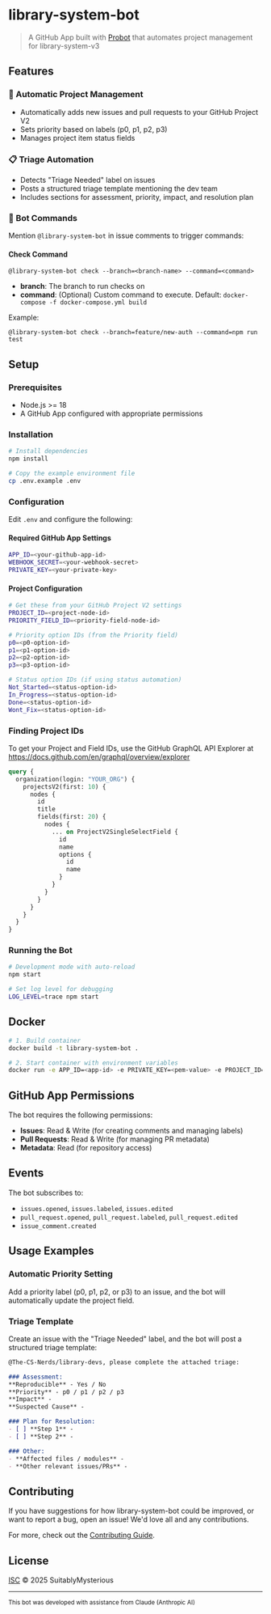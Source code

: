 # library-system-bot

> A GitHub App built with [Probot](https://github.com/probot/probot) that automates project management for library-system-v3

## Features

### 🎯 Automatic Project Management
- Automatically adds new issues and pull requests to your GitHub Project V2
- Sets priority based on labels (p0, p1, p2, p3)
- Manages project item status fields

### 📋 Triage Automation
- Detects "Triage Needed" label on issues
- Posts a structured triage template mentioning the dev team
- Includes sections for assessment, priority, impact, and resolution plan

### 🤖 Bot Commands
Mention `@library-system-bot` in issue comments to trigger commands:

#### Check Command
```
@library-system-bot check --branch=<branch-name> --command=<command>
```
- **branch**: The branch to run checks on
- **command**: (Optional) Custom command to execute. Default: `docker-compose -f docker-compose.yml build`

Example:
```
@library-system-bot check --branch=feature/new-auth --command=npm run test
```

## Setup

### Prerequisites
- Node.js >= 18
- A GitHub App configured with appropriate permissions

### Installation

```sh
# Install dependencies
npm install

# Copy the example environment file
cp .env.example .env
```

### Configuration

Edit `.env` and configure the following:

#### Required GitHub App Settings
```bash
APP_ID=<your-github-app-id>
WEBHOOK_SECRET=<your-webhook-secret>
PRIVATE_KEY=<your-private-key>
```

#### Project Configuration
```bash
# Get these from your GitHub Project V2 settings
PROJECT_ID=<project-node-id>
PRIORITY_FIELD_ID=<priority-field-node-id>

# Priority option IDs (from the Priority field)
p0=<p0-option-id>
p1=<p1-option-id>
p2=<p2-option-id>
p3=<p3-option-id>

# Status option IDs (if using status automation)
Not_Started=<status-option-id>
In_Progress=<status-option-id>
Done=<status-option-id>
Wont_Fix=<status-option-id>
```

### Finding Project IDs

To get your Project and Field IDs, use the GitHub GraphQL API Explorer at https://docs.github.com/en/graphql/overview/explorer

```graphql
query {
  organization(login: "YOUR_ORG") {
    projectsV2(first: 10) {
      nodes {
        id
        title
        fields(first: 20) {
          nodes {
            ... on ProjectV2SingleSelectField {
              id
              name
              options {
                id
                name
              }
            }
          }
        }
      }
    }
  }
}
```

### Running the Bot

```sh
# Development mode with auto-reload
npm start

# Set log level for debugging
LOG_LEVEL=trace npm start
```

## Docker

```sh
# 1. Build container
docker build -t library-system-bot .

# 2. Start container with environment variables
docker run -e APP_ID=<app-id> -e PRIVATE_KEY=<pem-value> -e PROJECT_ID=<project-id> library-system-bot
```

## GitHub App Permissions

The bot requires the following permissions:

- **Issues**: Read & Write (for creating comments and managing labels)
- **Pull Requests**: Read & Write (for managing PR metadata)
- **Metadata**: Read (for repository access)

## Events

The bot subscribes to:
- `issues.opened`, `issues.labeled`, `issues.edited`
- `pull_request.opened`, `pull_request.labeled`, `pull_request.edited`
- `issue_comment.created`

## Usage Examples

### Automatic Priority Setting
Add a priority label (p0, p1, p2, or p3) to an issue, and the bot will automatically update the project field.

### Triage Template
Create an issue with the "Triage Needed" label, and the bot will post a structured triage template:

```markdown
@The-CS-Nerds/library-devs, please complete the attached triage:

### Assessment:
**Reproducible** - Yes / No  
**Priority** - p0 / p1 / p2 / p3  
**Impact** -  
**Suspected Cause** -  

### Plan for Resolution:
- [ ] **Step 1** -  
- [ ] **Step 2** -  

### Other:
- **Affected files / modules** -  
- **Other relevant issues/PRs** -
```

## Contributing

If you have suggestions for how library-system-bot could be improved, or want to report a bug, open an issue! We'd love all and any contributions.

For more, check out the [Contributing Guide](CONTRIBUTING.md).

## License

[ISC](LICENSE) © 2025 SuitablyMysterious

---

<sub>This bot was developed with assistance from Claude (Anthropic AI)</sub>
